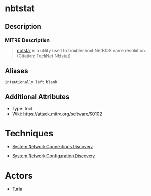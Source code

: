 
# nbtstat

## Description

### MITRE Description

> [nbtstat](https://attack.mitre.org/software/S0102) is a utility used to troubleshoot NetBIOS name resolution. (Citation: TechNet Nbtstat)

## Aliases

```
intentionally left blank
```

## Additional Attributes

* Type: tool
* Wiki: https://attack.mitre.org/software/S0102

# Techniques


* [System Network Connections Discovery](../techniques/System-Network-Connections-Discovery.md)

* [System Network Configuration Discovery](../techniques/System-Network-Configuration-Discovery.md)
    

# Actors


* [Turla](../actors/Turla.md)

